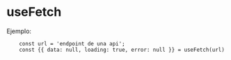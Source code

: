 # useFetch

Ejemplo: 

```
    const url = 'endpoint de una api';
    const {{ data: null, loading: true, error: null }} = useFetch(url)
```